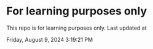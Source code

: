 # For learning purposes only
This repo is for learning purposes only.
Last updated at

Friday, August 9, 2024 3:19:21 PM

